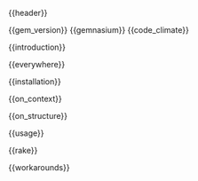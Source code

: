 {{header}}

{{gem_version}}
{{gemnasium}}
{{code_climate}}

{{introduction}}

{{everywhere}}

{{installation}}

{{on_context}}

{{on_structure}}

{{usage}}

{{rake}}

{{workarounds}}
